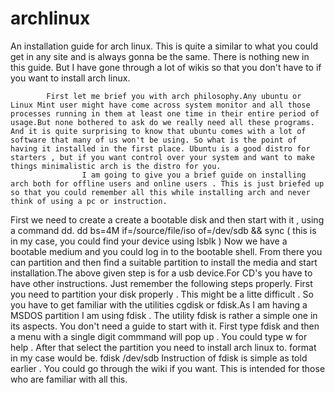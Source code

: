 archlinux
=========

An installation guide for arch linux. This is quite a similar to what you could get in any site and is always gonna be the same. There is nothing new in this guide. But I have gone through a lot of wikis so that you don't have to if you want to install arch linux. 
                    	
			First let me brief you with arch philosophy.Any ubuntu or Linux Mint user might have come across system monitor and all those processes running in them at least one time in their entire period of usage.But none bothered to ask do we really need all these programs. And it is quite surprising to know that ubuntu comes with a lot of software that many of us won't be using. So what is the point of having it installed in the first place. Ubuntu is a good distro for starters , but if you want control over your system and want to make things minimalistic arch is the distro for you.
                    I am going to give you a brief guide on installing arch both for offline users and online users . This is just briefed up so that you could remember all this while installing arch and never think of using a pc or instruction.
First we need to create a create a bootable disk and then start with it , using a command dd.
	dd bs=4M if=/source/file/iso of=/dev/sdb && sync ( this is in my case, you could find your device using lsblk )
Now we have a bootable medium and you could log in to the bootable shell. From there you can partition and then find a suitable partition to install the media and start installation.The above given step is for a usb device.For CD's you have to have other instructions.
                    Just remember the following steps properly. First you need to partition your disk properly . This might be a litte difficult . So you have to get familiar with the utilities cgdisk or fdisk.As I am having a MSDOS partition I am using fdisk . The utility fdisk is rather a simple one in its aspects. You don't need a guide to start with it. First type fdisk and then a menu with a single digit commmand will pop up . You could type w for help . After that select the partition you need to install arch linux to. format in my case would be. 
		fdisk /dev/sdb
Instruction of fdisk is simple as told earlier . You could go through the wiki if you want. This is intended for those who are familiar with all this. 

